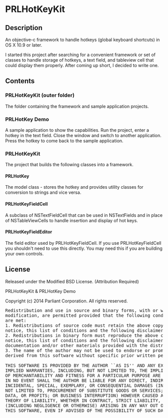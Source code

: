 # PRLHotKeyKit

## Description

An objective-c framework to handle hotkeys (global keyboard shortcuts) in OS X 10.9 or later.

I started this project after searching for a convenient framework or set of classes to handle storage of hotkeys, a text field, and tableview cell that could display them properly. After coming up short, I decided to write one.

## Contents

### PRLHotKeyKit (outer folder)

The folder containing the framework and sample application projects.

### PRLHotKey Demo

A sample application to show the capabilities. Run the project, enter a hotkey in the text field. Close the window and switch to another application. Press the hotkey to come back to the sample application.

### PRLHotKeyKit

The project that builds the following classes into a framework.

#### PRLHotKey

The model class - stores the hotkey and provides utility classes for conversion to strings and vice versa.

#### PRLHotKeyFieldCell

A subclass of NSTextFieldCell that can be used in NSTextFields and in place of NSTableViewCells to handle insertion and display of hot keys.

#### PRLHotKeyFieldEditor

The field editor used by PRLHotKeyFieldCell. If you use PRLHotKeyFieldCell you shouldn't need to use this directly. You may need this if you are building your own controls.

## License

Released under the Modified BSD License. (Attribution Required)

PRLHotKeyKit & PRLHotKey Demo

Copyright (c) 2014 Parliant Corporation. All rights reserved.
<pre>
Redistribution and use in source and binary forms, with or without
modification, are permitted provided that the following conditions
are met:
1. Redistributions of source code must retain the above copyright
notice, this list of conditions and the following disclaimer.
2. Redistributions in binary form must reproduce the above copyright
notice, this list of conditions and the following disclaimer in the
documentation and/or other materials provided with the distribution.
3. The name of the author may not be used to endorse or promote products
derived from this software without specific prior written permission.

THIS SOFTWARE IS PROVIDED BY THE AUTHOR ``AS IS'' AND ANY EXPRESS OR
IMPLIED WARRANTIES, INCLUDING, BUT NOT LIMITED TO, THE IMPLIED WARRANTIES
OF MERCHANTABILITY AND FITNESS FOR A PARTICULAR PURPOSE ARE DISCLAIMED.
IN NO EVENT SHALL THE AUTHOR BE LIABLE FOR ANY DIRECT, INDIRECT,
INCIDENTAL, SPECIAL, EXEMPLARY, OR CONSEQUENTIAL DAMAGES (INCLUDING, BUT
NOT LIMITED TO, PROCUREMENT OF SUBSTITUTE GOODS OR SERVICES; LOSS OF USE,
DATA, OR PROFITS; OR BUSINESS INTERRUPTION) HOWEVER CAUSED AND ON ANY
THEORY OF LIABILITY, WHETHER IN CONTRACT, STRICT LIABILITY, OR TORT
(INCLUDING NEGLIGENCE OR OTHERWISE) ARISING IN ANY WAY OUT OF THE USE OF
THIS SOFTWARE, EVEN IF ADVISED OF THE POSSIBILITY OF SUCH DAMAGE.
</pre>